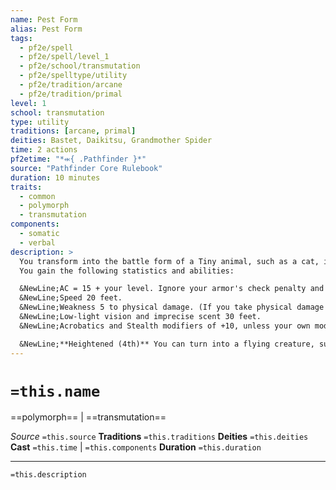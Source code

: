 ```yaml
---
name: Pest Form
alias: Pest Form
tags:
  - pf2e/spell
  - pf2e/spell/level_1
  - pf2e/school/transmutation
  - pf2e/spelltype/utility
  - pf2e/tradition/arcane
  - pf2e/tradition/primal
level: 1
school: transmutation
type: utility
traditions: [arcane, primal]
deities: Bastet, Daikitsu, Grandmother Spider
time: 2 actions
pf2etime: "*⬺{ .Pathfinder }*"
source: "Pathfinder Core Rulebook"
duration: 10 minutes
traits:
  - common
  - polymorph
  - transmutation
components:
  - somatic
  - verbal
description: >
  You transform into the battle form of a Tiny animal, such as a cat, insect, lizard, or rat. You can decide the specific type of animal (such as a rat or praying mantis), but this has no effect on the form's Size or statistics. While in this form, you gain the animal trait, and you can't make Strikes. You can Dismiss the spell.
  You gain the following statistics and abilities:

  &NewLine;AC = 15 + your level. Ignore your armor's check penalty and Speed reduction.
  &NewLine;Speed 20 feet.
  &NewLine;Weakness 5 to physical damage. (If you take physical damage in this form, you take 5 additional damage.)
  &NewLine;Low-light vision and imprecise scent 30 feet.
  &NewLine;Acrobatics and Stealth modifiers of +10, unless your own modifier is higher; Athletics modifier -4.

  &NewLine;**Heightened (4th)** You can turn into a flying creature, such as a bird, which grants you a fly Speed of 20 feet.
---
```

# `=this.name`
==polymorph== | ==transmutation==

*Source* `=this.source`
**Traditions** `=this.traditions`
**Deities** `=this.deities`
**Cast** `=this.time` | `=this.components`
**Duration** `=this.duration`

***
`=this.description`